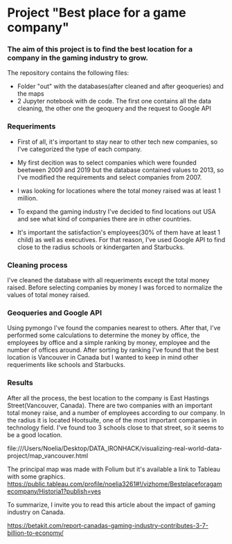 # Project "Best place for a game company"

### The aim of this project is to find the best location for a company in the gaming industry to grow. 
The repository contains the following files:
  - Folder "out" with the databases(after cleaned and after geoqueries) and the maps
  - 2 Jupyter notebook with de code. The first one contains all the data cleaning, the other one the geoquery and the request to Google API
  
### Requeriments

- First of all, it's important to stay near to other tech new companies, so I've categorized the type of each company.

- My first decition was to select companies which were founded beetween 2009 and 2019 but the database contained values to 2013, so I've modified the requirements and select companies from 2007.

- I was looking for locationes where the total money raised was at least 1 million. 

- To expand the gaming industry I've decided to find locations out USA and see what kind of companies there are in other countries.

- It's important the satisfaction's employees(30% of them have at least 1 child) as well as executives. For that reason, I've used Google API to find close to the radius schools or kindergarten and Starbucks.

### Cleaning process

I've cleaned the database with all requeriments except the total money raised. Before selecting companies by money I was forced to normalize the values of total money raised. 

### Geoqueries and Google API

Using pymongo I've found the companies nearest to others. After that, I've performed some calculations to determine the money by office, the employees by office and a simple ranking by money, employee and the number of offices around. After sorting by ranking I've found that the best location is Vancouver in Canada but I wanted to keep in mind other requeriments like schools and Starbucks. 

### Results

After all the process, the best location to the company is East Hastings Street(Vancouver, Canada). There are two companies with an important total money raise, and a number of employees according to our company. In the radius it is located Hootsuite, one of the most important companies in technology field. I've found too 3 schools close to that street, so it seems to be a good location.

file:///Users/Noelia/Desktop/DATA_IRONHACK/visualizing-real-world-data-project/map_vancouver.html

The principal map was made with Folium but it's available a link to Tableau with some graphics. https://public.tableau.com/profile/noelia3261#!/vizhome/Bestplaceforagamecompany/Historia1?publish=yes

To summarize, I invite you to read this article about the impact of gaming industry on Canada.

https://betakit.com/report-canadas-gaming-industry-contributes-3-7-billion-to-economy/
